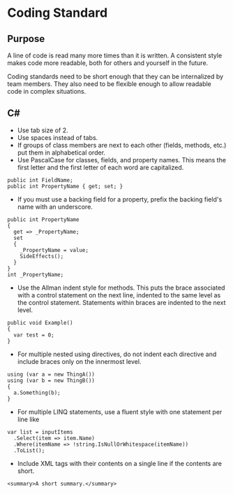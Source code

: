 # Coding Standard

## Purpose
A line of code is read many more times than it is written. A consistent style makes code more readable, both for others and yourself in the future.

Coding standards need to be short enough that they can be internalized by team members. They also need to be flexible enough to allow readable code in complex situations.

## C# #
* Use tab size of 2.
* Use spaces instead of tabs.
* If groups of class members are next to each other (fields, methods, etc.) put them in alphabetical order.
* Use PascalCase for classes, fields, and property names. This means the first letter and the first letter of each word are capitalized.

````
public int FieldName;
public int PropertyName { get; set; }
````

* If you must use a backing field for a property, prefix the backing field's name with an underscore. 

````
public int PropertyName
{
  get => _PropertyName;
  set 
  { 
    _PropertyName = value; 
    SideEffects();
  }
}
int _PropertyName;

````

* Use the Allman indent style for methods. This puts the brace associated with a control statement on the next line, indented to the same level as the control statement. Statements within braces are indented to the next level.

````
public void Example()
{
  var test = 0;
}
````

* For multiple nested using directives, do not indent each directive and include braces only on the innermost level.

````
using (var a = new ThingA())
using (var b = new ThingB())
{
  a.Something(b);
}
````

* For multiple LINQ statements, use a fluent style with one statement per line like
````
var list = inputItems
  .Select(item => item.Name)
  .Where(itemName => !string.IsNullOrWhitespace(itemName))
  .ToList();
````

* Include XML tags with their contents on a single line if the contents are short.

````
<summary>A short summary.</summary>
````
